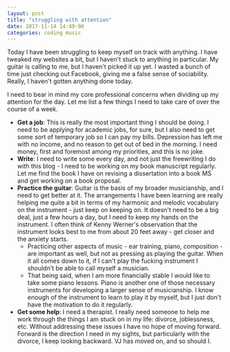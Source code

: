 ```yaml
---
layout: post
title: "struggling with attention"
date: 2017-11-14 14:49:00
categories: coding music
---
```

Today I have been struggling to keep myself on track with anything. I have tweaked my websites a bit, but I haven't stuck to anything in particular. My guitar is calling to me, but I haven't picked it up yet. I wasted a bunch of time just checking out Facebook, giving me a false sense of sociability. Really, I haven't gotten anything done today.

I need to bear in mind my core professional concerns when dividing up my attention for the day. Let me list a few things I need to take care of over the course of a week.

* **Get a job**: This is really the most important thing I should be doing. I need to be applying for academic jobs, for sure, but I also need to get some sort of temporary job so I can pay my bills. Depression has left me with no income, and no reason to get out of bed in the morning. I need money, first and foremost among my priorities, and this is no joke.
* **Write**: I need to write some every day, and not just the freewriting I do with this blog - I need to be working on my book manuscript regularly. Let me find the book I have on revising a dissertation into a book MS and get working on a book proposal.
* **Practice the guitar**: Guitar is the basis of my broader musicianship, and I need to get better at it. The arrangements I have been learning are really helping me quite a bit in terms of my harmonic and melodic vocabulary on the instrument - just keep on keeping on. It doesn't need to be a big deal, just a few hours a day, but I need to keep my hands on the instrument. I often think of Kenny Werner's observation that the instrument looks best to me from about 20 feet away - get closer and the anxiety starts.
  - Practicing other aspects of music - ear training, piano, composition - are important as well, but not as pressing as playing the guitar. When it all comes down to it, if I can't play the fucking instrument I shouldn't be able to call myself a musician.
  - That being said, when I am more financially stable I would like to take some piano lessons. Piano is another one of those necessary instruments for developing a larger sense of musicianship. I know enough of the instrument to learn to play it by myself, but I just don't have the motivation to do it regularly.
* **Get some help**: I need a therapist. I really need someone to help me work through the things I am stuck on in my life: divorce, joblessness, etc. Without addressing these issues I have no hope of moving forward. Forward is the direction I need in my sights, but particularly with the divorce, I keep looking backward. VJ has moved on, and so should I.

